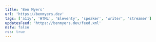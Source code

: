 ```yaml
---
title: 'Ben Myers'
url: 'https://benmyers.dev'
tags: ['a11y', 'HTML', 'Eleventy', 'speaker', 'writer', 'streamer']
updatesFeed: 'https://benmyers.dev/feed.xml'
nsfw: false
rss: true
---
```

